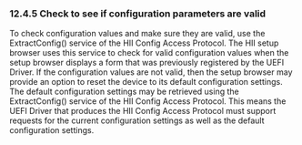 <!--- @file
  12.4.5 Check to see if configuration parameters are valid

  Copyright (c) 2012-2018, Intel Corporation. All rights reserved.<BR>

  Redistribution and use in source (original document form) and 'compiled'
  forms (converted to PDF, epub, HTML and other formats) with or without
  modification, are permitted provided that the following conditions are met:

  1) Redistributions of source code (original document form) must retain the
     above copyright notice, this list of conditions and the following
     disclaimer as the first lines of this file unmodified.

  2) Redistributions in compiled form (transformed to other DTDs, converted to
     PDF, epub, HTML and other formats) must reproduce the above copyright
     notice, this list of conditions and the following disclaimer in the
     documentation and/or other materials provided with the distribution.

  THIS DOCUMENTATION IS PROVIDED BY TIANOCORE PROJECT "AS IS" AND ANY EXPRESS OR
  IMPLIED WARRANTIES, INCLUDING, BUT NOT LIMITED TO, THE IMPLIED WARRANTIES OF
  MERCHANTABILITY AND FITNESS FOR A PARTICULAR PURPOSE ARE DISCLAIMED. IN NO
  EVENT SHALL TIANOCORE PROJECT  BE LIABLE FOR ANY DIRECT, INDIRECT, INCIDENTAL,
  SPECIAL, EXEMPLARY, OR CONSEQUENTIAL DAMAGES (INCLUDING, BUT NOT LIMITED TO,
  PROCUREMENT OF SUBSTITUTE GOODS OR SERVICES; LOSS OF USE, DATA, OR PROFITS;
  OR BUSINESS INTERRUPTION) HOWEVER CAUSED AND ON ANY THEORY OF LIABILITY,
  WHETHER IN CONTRACT, STRICT LIABILITY, OR TORT (INCLUDING NEGLIGENCE OR
  OTHERWISE) ARISING IN ANY WAY OUT OF THE USE OF THIS DOCUMENTATION, EVEN IF
  ADVISED OF THE POSSIBILITY OF SUCH DAMAGE.

-->

### 12.4.5 Check to see if configuration parameters are valid

To check configuration values and make sure they are valid, use the
ExtractConfig() service of the HII Config Access Protocol. The HII setup
browser uses this service to check for valid configuration values when the
setup browser displays a form that was previously registered by the UEFI
Driver. If the configuration values are not valid, then the setup browser may
provide an option to reset the device to its default configuration settings.
The default configuration settings may be retrieved using the ExtractConfig()
service of the HII Config Access Protocol. This means the UEFI Driver that
produces the HII Config Access Protocol must support requests for the current
configuration settings as well as the default configuration settings.
